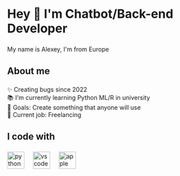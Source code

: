 <h1 align="left">Hey 👋 I'm Chatbot/Back-end Developer</h1>

###

<p align="left">My name is Alexey, I'm from Europe</p>

###

<h2 align="left">About me</h2>

###

<p align="left">✨ Creating bugs since 2022<br>📚 I'm currently learning Python ML/R in university<br>🎯 Goals: Create something that anyone will use<br>💼 Current job: Freelanсing</p>

###

<h2 align="left">I code with</h2>

###

<div align="left">
  <img src="https://cdn.jsdelivr.net/gh/devicons/devicon/icons/python/python-original.svg" height="40" alt="python logo"  />
  <img width="12" />
  <img src="https://cdn.jsdelivr.net/gh/devicons/devicon/icons/vscode/vscode-original.svg" height="40" alt="vscode logo"  />
  <img width="12" />
  <img src="https://img.shields.io/badge/Apple-000000?logo=apple&logoColor=white&style=for-the-badge" height="40" alt="apple logo"  />
</div>

###
